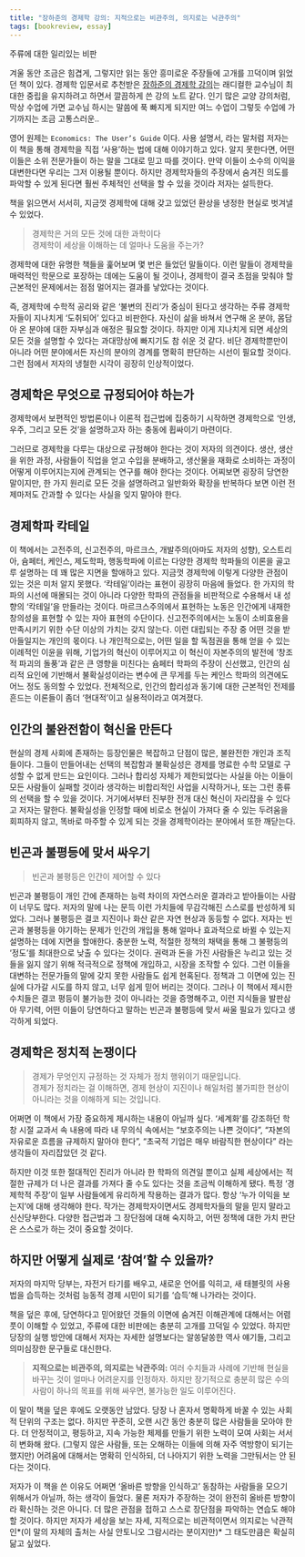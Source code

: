```yaml
---
title: "장하준의 경제학 강의: 지적으로는 비관주의, 의지로는 낙관주의"
tags: [bookreview, essay]
---
```


주류에 대한 일리있는 비판

<!--more-->

겨울 동안 조금은 힘겹게, 그렇지만 읽는 동안 흥미로운 주장들에 고개를 끄덕이며 읽었던 책이 있다. 경제학 입문서로 추천받은 [장하준의 경제학 강의](https://ridibooks.com/v2/Detail?id=754013881)는 래디컬한 교수님이 최대한 중립을 유지하려고 하면서 깔끔하게 쓴 강의 노트 같다. 인기 많은 교양 강의처럼, 막상 수업에 가면 교수님 하시는 말씀에 푹 빠지게 되지만 여느 수업이 그렇듯 수업에 가기까지는 조금 고통스러운..

영어 원제는 `Economics: The User’s Guide` 이다. 사용 설명서, 라는 말처럼 저자는 이 책을 통해 경제학을 직접 ‘사용’하는 법에 대해 이야기하고 있다. 알지 못한다면, 어떤 이들은 소위 전문가들이 하는 말을 그대로 믿고 따를 것이다. 만약 이들이 소수의 이익을 대변한다면 우리는 그저 이용될 뿐이다. 하지만 경제학자들의 주장에서 숨겨진 의도를 파악할 수 있게 된다면 훨씬 주체적인 선택을 할 수 있을 것이라 저자는 설득한다. 

책을 읽으면서 서서히, 지금껏 경제학에 대해 갖고 있었던 환상을 냉정한 현실로 벗겨낼 수 있었다. 

> 경제학은 거의 모든 것에 대한 과학이다  
> 경제학이 세상을 이해하는 데 얼마나 도움을 주는가?  

경제학에 대한 유명한 책들을 훑어보며 몇 번은 들었던 말들이다. 이런 말들이 경제학을 매력적인 학문으로 포장하는 데에는 도움이 될 것이나, 경제학이 결국 초점을 맞춰야 할 근본적인 문제에서는 점점 멀어지는 결과를 낳았다는 것이다.

즉, 경제학에 수학적 공리와 같은 ‘불변의 진리’가 중심이 된다고 생각하는 주류 경제학자들이 지나치게 ‘도취되어’ 있다고 비판한다. 자신이 삶을 바쳐서 연구해 온 분야, 몸담아 온 분야에 대한 자부심과 애정은 필요할 것이다. 하지만 이게 지나치게 되면 세상의 모든 것을 설명할 수 있다는 과대망상에 빠지기도 참 쉬운 것 같다. 비단 경제학뿐만이 아니라 어떤 분야에서든 자신의 분야의 경계를 명확히 판단하는 시선이 필요할 것이다. 그런 점에서 저자의 냉철한 시각이 굉장히 인상적이었다.

## 경제학은 무엇으로 규정되어야 하는가
경제학에서 보편적인 방법론이나 이론적 접근법에 집중하기 시작하면 경제학으로 ‘인생, 우주, 그리고 모든 것’을 설명하고자 하는 충동에 휩싸이기 마련이다.

그러므로 경제학을 다루는 대상으로 규정해야 한다는 것이 저자의 의견이다. 생산, 생산을 위한 과정, 사람들이 직업을 얻고 수입을 분배하고, 생산물을 재화로 소비하는 과정이 어떻게 이루어지는지에 관계되는 연구를 해야 한다는 것이다. 어찌보면 굉장히 당연한 말이지만, 한 가지 원리로 모든 것을 설명하려고 일반화와 확장을 반복하다 보면 이런 전제마저도 간과할 수 있다는 사실을 잊지 말아야 한다.

## 경제학파 칵테일
이 책에서는 고전주의, 신고전주의, 마르크스, 개발주의(아마도 저자의 성향), 오스트리아, 슘페터, 케인스, 제도학파, 행동학파에 이르는 다양한 경제학 학파들의 이론을 골고루 설명하는 데 꽤 많은 지면을 할애하고 있다. 지금껏 경제학에 이렇게 다양한 관점이 있는 것은 미처 알지 못했다. ‘칵테일’이라는 표현이 굉장히 마음에 들었다. 한 가지의 학파의 시선에 매몰되는 것이 아니라 다양한 학파의 관점들을 비판적으로 수용해서 내 성향의 ‘칵테일’을 만들라는 것이다. 마르크스주의에서 표현하는 노동은 인간에게 내재한 창의성을 표현할 수 있는 자아 표현의 수단이다. 신고전주의에서는 노동이 소비효용을 만족시키기 위한 수단 이상의 가치는 갖지 않는다. 이런 대립되는 주장 중 어떤 것을 받아들일지는 개인의 몫이다. 나 개인적으로는, 어떤 일을 할 독점권을 통해 얻을 수 있는 이례적인 이윤을 위해, 기업가의 혁신이 이루어지고 이 혁신이 자본주의의 발전에 ‘창조적 파괴의 돌풍’과 같은 큰 영향을 미친다는 슘페터 학파의 주장이 신선했고, 인간의 심리적 요인에 기반해서 불확실성이라는 변수에 큰 무게를 두는 케인스 학파의 의견에도 어느 정도 동의할 수 있었다. 전체적으로, 인간의 합리성과 동기에 대한 근본적인 전제를 흔드는 이론들이 좀더 ‘현대적’이고 실용적이라고 여겨졌다.

## 인간의 불완전함이 혁신을 만든다
현실의 경제 사회에 존재하는 등장인물은 복잡하고 단점이 많은, 불완전한 개인과 조직들이다. 그들이 만들어내는 선택의 복잡함과 불확실성은 경제를 명료한 수학 모델로 구성할 수 없게 만드는 요인이다. 
그러나 합리성 자체가 제한되었다는 사실을 아는 이들이 모든 사람들이 실패할 것이라 생각하는 비합리적인 사업을 시작하거나, 또는 그런 종류의 선택을 할 수 있을 것이다. 거기에서부터 진부한 전개 대신 혁신이 자리잡을 수 있다고 저자는 말한다. 불확실성을 인정할 때에 비로소 현실이 가져다 줄 수 있는 두려움을 회피하지 않고, 똑바로 마주할 수 있게 되는 것을 경제학이라는 분야에서 또한 깨닫는다.

## 빈곤과 불평등에 맞서 싸우기
> 빈곤과 불평등은 인간이 제어할 수 있다  

빈곤과 불평등이 개인 간에 존재하는 능력 차이의 자연스러운 결과라고 받아들이는 사람이 너무도 많다. 저자의 말에 나는 문득 이런 가치들에 무감각해진 스스로를 반성하게 되었다. 그러나 불평등은 결코 지진이나 화산 같은 자연 현상과 동등할 수 없다. 저자는 빈곤과 불평등을 야기하는 문제가 인간의 개입을 통해 얼마나 효과적으로 바뀔 수 있는지 설명하는 데에 지면을 할애한다. 충분한 노력, 적절한 정책의 채택을 통해 그 불평등의 ‘정도’를 최대한으로 낮출 수 있다는 것이다. 권력과 돈을 가진 사람들은 누리고 있는 것들을 잃지 않기 위해 적극적으로 정책에 개입하고, 시장을 조작할 수 있다. 그런 이들을 대변하는 전문가들의 말에 갖지 못한 사람들도 쉽게 현혹된다. 정책과 그 이면에 있는 진실에 다가갈 시도를 하지 않고, 너무 쉽게 믿어 버리는 것이다. 그러나 이 책에서 제시한 수치들은 결코 평등이 불가능한 것이 아니라는 것을 증명해주고, 이런 지식들을 발판삼아 무기력, 어떤 이들이 당연하다고 말하는 빈곤과 불평등에 맞서 싸울 필요가 있다고 생각하게 되었다.


## 경제학은 정치적 논쟁이다
> 경제가 무엇인지 규정하는 것 자체가 정치 행위이기 때문입니다.  
> 경제가 정치라는 걸 이해하면, 경제 현상이 지진이나 해일처럼 불가피한 현상이 아니라는 것을 이해하게 되는 것입니다.  

어쩌면 이 책에서 가장 중요하게 제시하는 내용이 아닐까 싶다. ‘세계화’를 강조하던 학창 시절 교과서 속 내용에 따라 내 무의식 속에서는 “보호주의는 나쁜 것이다”, “자본의 자유로운 흐름을 규제하지 말아야 한다”, “초국적 기업은 매우 바람직한 현상이다” 라는 생각들이 자리잡았던 것 같다.

하지만 이것 또한 절대적인 진리가 아니라 한 학파의 의견일 뿐이고 실제 세상에서는 적절한 규제가 더 나은 결과를 가져다 줄 수도 있다는 것을 조금씩 이해하게 됐다. 특정 ‘경제학적 주장’이 일부 사람들에게 유리하게 작용하는 결과가 많다. 항상 ‘누가 이익을 보는지’에 대해 생각해야 한다. 작가는 경제학자이면서도 경제학자들의 말을 믿지 말라고 신신당부한다. 다양한 접근법과 그 장단점에 대해 숙지하고, 어떤 정책에 대한 가치 판단은 스스로가 하는 것이 중요할 것이다.

## 하지만 어떻게 실제로 ‘참여’할 수 있을까?
저자의 마지막 당부는, 자전거 타기를 배우고, 새로운 언어를 익히고, 새 태블릿의 사용법을 습득하는 것처럼 능동적 경제 시민이 되기를 ‘습득’해 나가라는 것이다. 

책을 덮은 후에, 당연하다고 믿어왔던 것들의 이면에 숨겨진 이해관계에 대해서는 어렴풋이 이해할 수 있었고, 주류에 대한 비판에는 충분히 고개를 끄덕일 수 있었다. 하지만 당장의 실행 방안에 대해서 저자는 자세한 설명보다는 알쏭달쏭한 역사 얘기들, 그리고 의미심장한 문구들로 대신한다.

> **지적으로는 비관주의, 의지로는 낙관주의:** 여러 수치들과 사례에 기반해 현실을 바꾸는 것이 얼마나 어려운지를 인정하자. 하지만 장기적으로 충분히 많은 수의 사람이 하나의 목표를 위해 싸우면, 불가능한 일도 이루어진다.  

이 말이 책을 덮은 후에도 오랫동안 남았다. 당장 나 혼자서 명확하게 바꿀 수 있는 사회적 단위의 구조는 없다. 하지만 꾸준히, 오랜 시간 동안 충분히 많은 사람들을 모아야 한다. 더 안정적이고, 평등하고, 지속 가능한 체제를 만들기 위한 노력이 모여 사회는 서서히 변화해 왔다. (그렇지 않은 사람들, 또는 오해하는 이들에 의해 자주 역방향이 되기는 했지만) 어려움에 대해서는 명확히 인식하되, 더 나아지기 위한 노력을 그만둬서는 안 된다는 것이다.

저자가 이 책을 쓴 이유도 어쩌면 ‘올바른 방향을 인식하고’ 동참하는 사람들을 모으기 위해서가 아닐까, 하는 생각이 들었다. 물론 저자가 주장하는 것이 완전히 올바른 방향이라 확신하는 것은 아니다. 더 많은 관점을 접하고 스스로 장단점을 파악하는 연습도 해야 할 것이다. 하지만 저자가 세상을 보는 자세, 지적으로는 비관적이면서 의지로는 낙관적인*(이 말의 자체의 출처는 사실 안토니오 그람시라는 분이지만)* 그 태도만큼은 확실히 닮고 싶었다.









